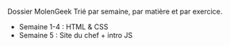 

Dossier MolenGeek
Trié par semaine, par matière et par exercice.

 - Semaine 1-4 : HTML & CSS
 - Semaine 5 : Site du chef + intro JS

